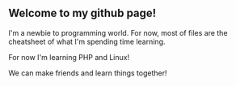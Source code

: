 ## Welcome to my github page!

I'm a newbie to programming world. For now, most of files are the cheatsheet of what I'm spending time learning.

For now I'm learning PHP and Linux!

We can make friends and learn things together!
